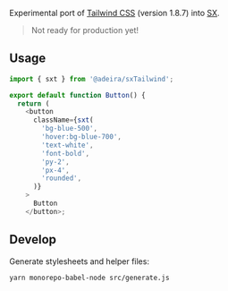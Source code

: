 Experimental port of [Tailwind CSS](https://tailwindcss.com/) (version 1.8.7) into [SX](https://github.com/adeira/sx).

> Not ready for production yet!

## Usage

```js
import { sxt } from '@adeira/sxTailwind';

export default function Button() {
  return (
    <button
      className={sxt(
        'bg-blue-500',
        'hover:bg-blue-700',
        'text-white',
        'font-bold',
        'py-2',
        'px-4',
        'rounded',
      )}
    >
      Button
    </button>;
```

## Develop

Generate stylesheets and helper files:

```
yarn monorepo-babel-node src/generate.js
```
